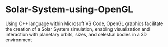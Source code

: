 # Solar-System-using-OpenGL
Using C++ language within   Microsoft VS Code, OpenGL graphics facilitate the creation of  a  Solar System simulation, enabling visualization and  interaction  with planetary orbits, sizes, and celestial bodies  in a 3D  environment
